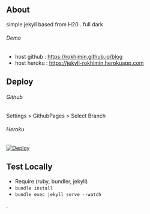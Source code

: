 
## About
simple jekyll based from H20 . full dark

###### Demo
- host github : https://rokhimin.github.io/blog
- host heroku : https://jekyll-rokhimin.herokuapp.com

## Deploy

###### Github
Settings > GithubPages > Select Branch

###### Heroku
[![Deploy](https://www.herokucdn.com/deploy/button.png)](https://dashboard.heroku.com/new?button-url=https://github.com/rokhimin/blog/tree/deploy_heroku&template=https://github.com/rokhimin/blog/tree/deploy_heroku) 

## Test Locally
- Require (ruby, bundler, jekyll)
- `bundle install`
- `bundle exec jekyll serve --watch`

.

